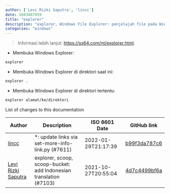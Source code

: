 ```yaml
---
author: ['Levi Rizki Saputra', 'lincc']
date: 1643487459
title: "explorer"
description: "explorer, Windows File Explorer: penjelajah file pada Windows."
categories: "windows"
---
```

> Informasi lebih lanjut: <https://ss64.com/nt/explorer.html>.

- Membuka Windows Explorer:

```bash
explorer
```

- Membuka Windows Explorer di direktori saat ini:

```bash
explorer .
```

- Membuka Windows Explorer di direktori tertentu:

```bash
explorer alamat/ke/direktori
```
List of changes to this documentation


Author | Description | ISO 8601 Date | GitHub link
------|-----|-----|-----
[lincc](mailto:46962923+blueskyson@users.noreply.github.com) | *: update links via set-more-info-link.py (#7611) | 2022-01-29T21:17:39 | [b99f3da787c6](https://github.com/tldr-pages/tldr/commit/b99f3da787c6f43a545b9cb5ebd8265b1367fbc4)
[Levi Rizki Saputra](mailto:42236775+levirs565@users.noreply.github.com) | explorer, scoop, scoop-bucket: add Indonesian translation (#7103) | 2021-10-27T20:55:04 | [4d7c4499bf6a](https://github.com/tldr-pages/tldr/commit/4d7c4499bf6a6ea03ff3516e523a05b03774604e)

